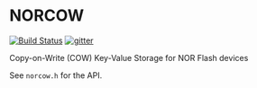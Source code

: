 # NORCOW

[![Build Status](https://travis-ci.org/trezor/norcow.svg?branch=master)](https://travis-ci.org/trezor/norcow) [![gitter](https://badges.gitter.im/trezor/community.svg)](https://gitter.im/trezor/community)

Copy-on-Write (COW) Key-Value Storage for NOR Flash devices

See `norcow.h` for the API.
